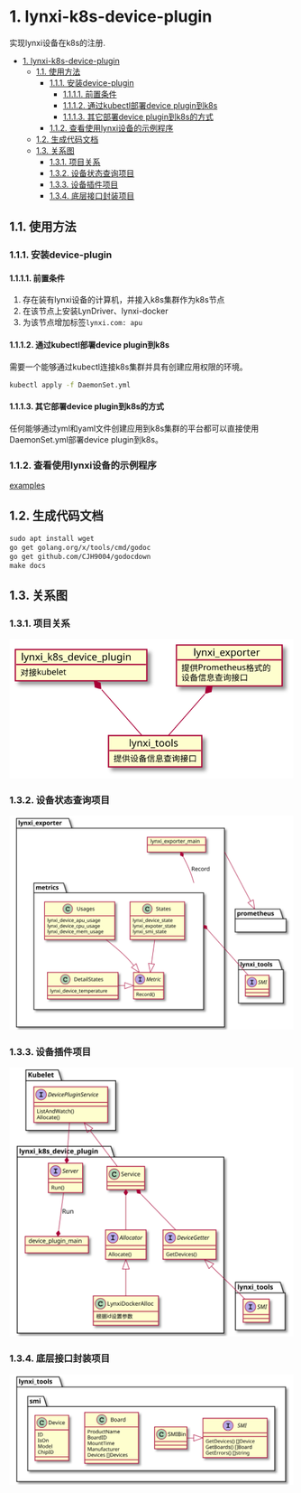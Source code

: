 # 1. lynxi-k8s-device-plugin

实现lynxi设备在k8s的注册.

- [1. lynxi-k8s-device-plugin](#1-lynxi-k8s-device-plugin)
  - [1.1. 使用方法](#11-使用方法)
    - [1.1.1. 安装device-plugin](#111-安装device-plugin)
      - [1.1.1.1. 前置条件](#1111-前置条件)
      - [1.1.1.2. 通过kubectl部署device plugin到k8s](#1112-通过kubectl部署device-plugin到k8s)
      - [1.1.1.3. 其它部署device plugin到k8s的方式](#1113-其它部署device-plugin到k8s的方式)
    - [1.1.2. 查看使用lynxi设备的示例程序](#112-查看使用lynxi设备的示例程序)
  - [1.2. 生成代码文档](#12-生成代码文档)
  - [1.3. 关系图](#13-关系图)
    - [1.3.1. 项目关系](#131-项目关系)
    - [1.3.2. 设备状态查询项目](#132-设备状态查询项目)
    - [1.3.3. 设备插件项目](#133-设备插件项目)
    - [1.3.4. 底层接口封装项目](#134-底层接口封装项目)
  
## 1.1. 使用方法

### 1.1.1. 安装device-plugin

#### 1.1.1.1. 前置条件

1. 存在装有lynxi设备的计算机，并接入k8s集群作为k8s节点
2. 在该节点上安装LynDriver、lynxi-docker
3. 为该节点增加标签`lynxi.com: apu`

#### 1.1.1.2. 通过kubectl部署device plugin到k8s

需要一个能够通过kubectl连接k8s集群并具有创建应用权限的环境。

``` sh
kubectl apply -f DaemonSet.yml
```

#### 1.1.1.3. 其它部署device plugin到k8s的方式

任何能够通过yml和yaml文件创建应用到k8s集群的平台都可以直接使用DaemonSet.yml部署device plugin到k8s。

### 1.1.2. 查看使用lynxi设备的示例程序

[examples](examples/readme.md)

## 1.2. 生成代码文档

```shell
sudo apt install wget
go get golang.org/x/tools/cmd/godoc
go get github.com/CJH9004/godocdown
make docs
```

## 1.3. 关系图

### 1.3.1. 项目关系

![arch](docs/out/docs/arch/arch.svg)

### 1.3.2. 设备状态查询项目

![arch](docs/out/docs/arch/lynxi_expoter.svg)

### 1.3.3. 设备插件项目

![arch](docs/out/docs/arch/lynxi_k8s_device_plugin.svg)

### 1.3.4. 底层接口封装项目

![arch](docs/out/docs/arch/lynxi_tools.svg)
